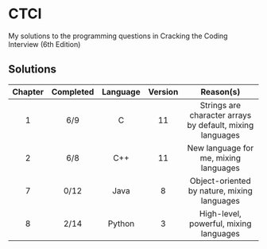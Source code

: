 # CTCI
My solutions to the programming questions in Cracking the Coding Interview (6th Edition) 

## Solutions
| Chapter | Completed | Language | Version |                         Reason(s)                         |
|:-------:|:---------:|:--------:|:-------:|:---------------------------------------------------------:|
|    1    |    6/9    |  C       |  11     | Strings are character arrays by default, mixing languages |
|    2    |    6/8    |  C++     |  11     | New language for me, mixing languages                     |
|    7    |    0/12   |  Java    |  8      | Object-oriented by nature, mixing languages               |
|    8    |    2/14   |  Python  |  3      | High-level, powerful, mixing languages                    |
